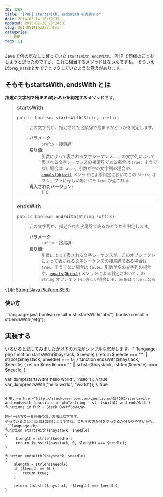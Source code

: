 ```yaml
---
ID: 1262
title: "[PHP] startsWith, endsWith を実装する"
date: 2014-05-14 16:32:37
updated: 2015-02-28 23:24:31
slug: 20140514163237.html
categories:
  - PHP
tags: []
---
```


Java で何の気なしに使っていた <code>startsWith</code>, <code>endsWith</code>。
PHP で同様のことをしようと思ったのですが、これに相当するメソッドはないんですね。
そういえば<code>preg_match</code>とかでチェックしていたような覚えがあります。

<!--more-->
<h2>そもそもstartsWith, endsWith とは</h2>
<strong>指定の文字列で始まる/終わるかを判定するメソッド</strong>です。
<blockquote>
  <big><b>startsWith</b></big>
  <pre>public boolean <b>startsWith</b>(String prefix)</pre>
  <dl>
  <dd>この文字列が、指定された接頭辞で始まるかどうかを判定します。
  <p>
  </p></dd><dd><dl>
  </dl>
  </dd>
  <dd><dl>
  <dt><b>パラメータ:</b></dt><dd><code>prefix</code> - 接頭辞
  </dd><dt><b>戻り値:</b></dt><dd>引数によって表される文字シーケンス、この文字列によって表される文字シーケンスの接頭辞である場合は <code>true</code>、そうでない場合は <code>false</code>。引数が空の文字列の場合や、<a href="../../java/lang/String.html#equals(java.lang.Object)"><code>equals(Object)</code></a> メソッドによる判定においてこの <code>String</code> オブジェクトに等しい場合にも <code>true</code> が返される</dd><dt><b>導入されたバージョン:</b></dt>
    <dd>1. 0</dd>
  </dl>
  </dd>
  </dl>
  <hr>
  <big><b>endsWith</b></big>
  <pre>public boolean <b>endsWith</b>(String suffix)</pre>
  <dl>
  <dd>この文字列が、指定された接尾辞で終るかどうかを判定します。
  <p>
  </p></dd><dd><dl>
  </dl>
  </dd>
  <dd><dl>
  <dt><b>パラメータ:</b></dt><dd><code>suffix</code> - 接尾辞
  </dd><dt><b>戻り値:</b></dt><dd>引数によって表される文字シーケンスが、このオブジェクトによって表される文字シーケンスの接尾辞である場合は <code>true</code>、そうでない場合は <code>false</code>。引数が空の文字列の場合や、<a href="../../java/lang/String.html#equals(java.lang.Object)"><code>equals(Object)</code></a> メソッドによる判定においてこの <code>String</code> オブジェクトに等しい場合にも、結果は <code>true</code> になる</dd></dl>
  </dd>
  </dl>
</blockquote>
引用: <a href="http://docs.oracle.com/javase/jp/6/api/java/lang/String.html">String (Java Platform SE 6)</a>

<h3>使い方</h3>
```language-java
boolean result = str.startsWith("abc");
boolean result = str.endsWith("efg");
```

<h2>実装する</h2>
いろいろと試してみましたが以下の方法がシンプルな気がします。
```language-php
function startsWith($haystack, $needle)
{
    return $needle === "" || strpos($haystack, $needle) === 0;
}
function endsWith($haystack, $needle)
{
    return $needle === "" || substr($haystack, -strlen($needle)) === $needle;
}

var_dump(startsWith("hello world", "hello")); // true
var_dump(endsWith("hello world", "world")); // true

````

引用: <a href="http://stackoverflow.com/questions/834303/startswith-and-endswith-functions-in-php">string - startsWith() and endsWith() functions in PHP - Stack Overflow</a>

同ページ内で一番評価の高い方法は以下です。
やっていることはほぼほぼ同じようですね。こちらの方が何をやってるか分かりやすいかも。
```language-php
function startsWith($haystack, $needle)
{
     $length = strlen($needle);
     return (substr($haystack, 0, $length) === $needle);
}

function endsWith($haystack, $needle)
{
    $length = strlen($needle);
    if ($length == 0) {
        return true;
    }

    return (substr($haystack, -$length) === $needle);
}
````
